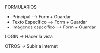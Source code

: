FORMULARIOS
- Principal             --> Form + Guardar
- Texto Específico      --> Form + Guardar
- Imágenes específico   --> Form + Guardar

LOGIN -> Hacer la vista

OTROS -> Subir a internet
